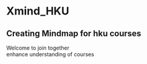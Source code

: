 # Xmind_HKU
 
## Creating Mindmap for hku courses  
Welcome to join together  
enhance understanding of courses  
